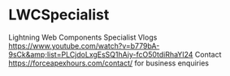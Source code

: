 # LWCSpecialist
Lightning Web Components Specialist Vlogs https://www.youtube.com/watch?v=b779bA-9sCk&amp;list=PLCjdoLxgEsSQ1hAiy-fcO50tdiRhaYI24
Contact https://forceapexhours.com/contact/ for business enquiries
